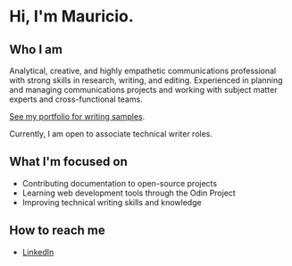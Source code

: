 # Hi, I'm Mauricio.

## Who I am
Analytical, creative, and highly empathetic communications professional with strong skills in research, writing, and editing. Experienced in planning and managing communications projects and working with subject matter experts and cross-functional teams. 

[See my portfolio for writing samples](https://mdoming10.github.io/my-personal-site/).

Currently, I am open to associate technical writer roles. 

## What I'm focused on
- Contributing documentation to open-source projects
- Learning web development tools through the Odin Project
- Improving technical writing skills and knowledge

## How to reach me
- [LinkedIn](https://www.linkedin.com/in/mauricio-dominguez)





